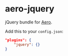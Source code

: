 # aero-jquery
jQuery bundle for [Aero](https://github.com/aerojs/aero).

Add this to your `config.json`:

```json
"plugins": {
	"jquery": {}
}
```